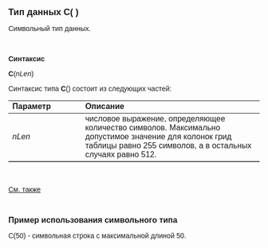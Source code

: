 ﻿<html>
<head>
<title>C()</title>
</head>

<body>

<p><strong><font size="4" face="Arial">Тип данных C( )</font></strong></p>

<p class="label"><font face="Arial">Символьный тип данных.</font></p>

<p class="label">&nbsp;</p>

<p class="label"><font face="Arial"><b>Синтаксис</b></font></p>

<p><font face="Arial"><strong>C</strong>(<em>nLen</em>)</font></p>

<p><font face="Arial">Синтаксис типа <strong>C</strong>() состоит из 
следующих частей:</font></p>

<table border="1" cellPadding="5" cols="2" frame="below" rules="rows">
<TBODY>
  <tr vAlign="top">
    <td class="label" width="29%"><font face="Arial"><b>Параметр</b></font></td>
    <td class="label" width="71%"><font face="Arial"><strong>Описание</strong></font></td>
  </tr>
  <tr>
    <td width="29%"><font face="Arial"><em>nLen</em></font></td>
    <td width="71%"><font face="Arial">числовое выражение, 
	определяющее количество символов. Максимально допустимое значение для колонок
        грид таблицы равно 255 
	символов, а в остальных случаях равно 512.</font></td>
  </tr>
</TBODY>
</table>

<p class="label">&nbsp;</p>

<p class="label"><font face="Arial"><a href="../types.html">См. также</a></font></p>

<p class="label">&nbsp;</p>

<p><font size="3" face="Arial"><strong>Пример использования 
символьного типа</strong></font></p>

<p><font face="Arial">C(50) - символьная строка с максимальной длиной 
50.</font></p>
</body>
</html>
